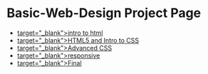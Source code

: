 # Basic-Web-Design Project Page
<ul>
<li><a href="intro-to-html/index.html"> target="_blank">intro to html </a></li>
<li><a href="HTML5_Intro_to_css/index.html"> target="_blank">HTML5 and Intro to CSS</a></li>
<li><a href="adv_css/index.html"> target="_blank">Advanced CSS</a></li>
<li><a href="responsive/index.html"> target="_blank">responsive</a></li>
<li><a href="final/index.html"> target="_blank">Final</a></li>

<ul>



 
